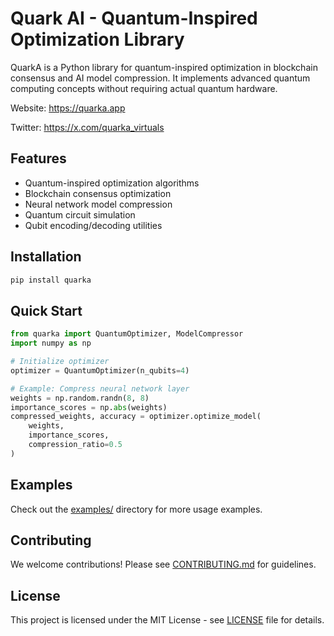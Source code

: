 # Quark AI - Quantum-Inspired Optimization Library

QuarkA is a Python library for quantum-inspired optimization in blockchain consensus and AI model compression. It implements advanced quantum computing concepts without requiring actual quantum hardware.

Website: https://quarka.app

Twitter: https://x.com/quarka_virtuals

## Features

- Quantum-inspired optimization algorithms
- Blockchain consensus optimization
- Neural network model compression
- Quantum circuit simulation
- Qubit encoding/decoding utilities

## Installation

```bash
pip install quarka
```

## Quick Start

```python
from quarka import QuantumOptimizer, ModelCompressor
import numpy as np

# Initialize optimizer
optimizer = QuantumOptimizer(n_qubits=4)

# Example: Compress neural network layer
weights = np.random.randn(8, 8)
importance_scores = np.abs(weights)
compressed_weights, accuracy = optimizer.optimize_model(
    weights,
    importance_scores,
    compression_ratio=0.5
)
```

## Examples

Check out the [examples/](examples/) directory for more usage examples.

## Contributing

We welcome contributions! Please see [CONTRIBUTING.md](CONTRIBUTING.md) for guidelines.

## License

This project is licensed under the MIT License - see [LICENSE](LICENSE) file for details.
